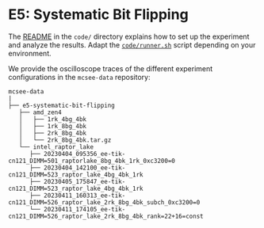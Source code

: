 # E5: Systematic Bit Flipping

The [README](./code/README.md) in the `code/` directory explains how to set up the experiment and analyze the results. Adapt the [`code/runner.sh`](./code/runner.sh) script depending on your environment.

We provide the oscilloscope traces of the different experiment configurations in the `mcsee-data` repository:

```
mcsee-data
| 
├── e5-systematic-bit-flipping
   ├── amd_zen4
   │   ├── 1rk_4bg_4bk
   │   ├── 1rk_8bg_4bk
   │   ├── 2rk_8bg_4bk
   │   └── 2rk_8bg_4bk.tar.gz
   └── intel_raptor_lake
      ├── 20230404_095356_ee-tik-cn121_DIMM=501_raptorlake_8bg_4bk_1rk_0xc3200=0
      ├── 20230404_142100_ee-tik-cn121_DIMM=523_raptor_lake_4bg_4bk_1rk
      ├── 20230405_175847_ee-tik-cn121_DIMM=523_raptor_lake_4bg_4bk_1rk
      ├── 20230411_160313_ee-tik-cn121_DIMM=526_raptor_lake_2rk_8bg_4bk_subch_0xc3200=0
      └── 20230411_174105_ee-tik-cn121_DIMM=526_raptor_lake_2rk_8bg_4bk_rank=22+16=const
```
